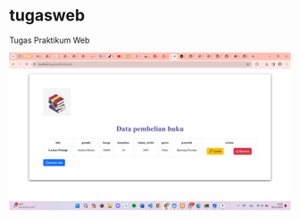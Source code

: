 # tugasweb
Tugas Praktikum Web

![Alt Text](https://github.com/Sitijahro21/tugasweb/blob/main/Screenshot%20(284).png?raw=true)

